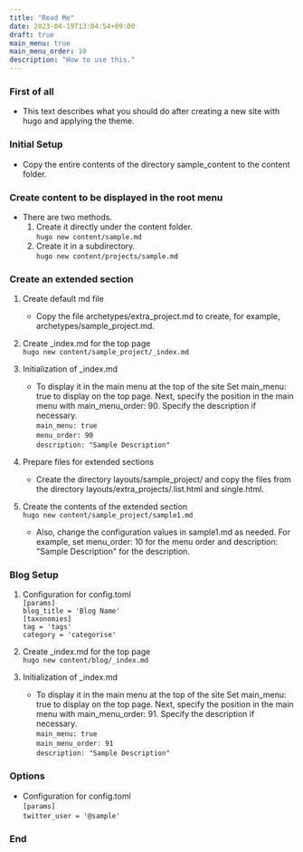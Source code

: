 ```yaml
---
title: "Read Me"
date: 2023-04-19T13:04:54+09:00
draft: true
main_menu: true
main_menu_order: 10
description: "How to use this."
---
```

### First of all
- This text describes what you should do after creating a new site with hugo and applying the theme.  
### Initial Setup  
- Copy the entire contents of the directory sample_content to the content folder.  

### Create content to be displayed in the root menu
- There are two methods.  
	1. Create it directly under the content folder.  
`hugo new content/sample.md`  
	2. Create it in a subdirectory.  
`hugo new content/projects/sample.md`  

### Create an extended section
1. Create default md file  
	- Copy the file archetypes/extra_project.md to create, for example, archetypes/sample_project.md.  

2. Create _index.md for the top page  
`hugo new content/sample_project/_index.md`  

3. Initialization of _index.md
	- To display it in the main menu at the top of the site Set main_menu: true to display on the top page. Next, specify the position in the main menu with main_menu_order: 90. Specify the description if necessary.  
`main_menu: true`  
`menu_order: 90`  
`description: "Sample Description"`  

4. Prepare files for extended sections  
	- Create the directory layouts/sample_project/ and copy the files from the directory layouts/extra_projects/.list.html and single.html.  

5. Create the contents of the extended section  
`hugo new content/sample_project/sample1.md`  
	- Also, change the configuration values in sample1.md as needed. For example, set menu_order: 10 for the menu order and description: "Sample Description" for the description.  

### Blog Setup
1. Configuration for config.toml  
`[params]`  
`blog_title = 'Blog Name'`  
`[taxonomies]`  
`tag = 'tags'`  
`category = 'categorise'`  

2. Create _index.md for the top page  
`hugo new content/blog/_index.md`  

3. Initialization of _index.md  
	- To display it in the main menu at the top of the site Set main_menu: true to display on the top page. Next, specify the position in the main menu with main_menu_order: 91. Specify the description if necessary.  
`main_menu: true`  
`main_menu_order: 91`  
`description: "Sample Description"`  

### Options
- Configuration for config.toml  
`[params]`  
`twitter_user = '@sample'`  


### End
